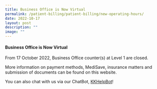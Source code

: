 ```yaml
---
title: Business Office is Now Virtual
permalink: /patient-billing/patient-billing/new-operating-hours/
date: 2022-10-17
layout: post
description: ""
image: ""
---
```

#### **Business Office is Now Virtual**

From 17 October 2022, Business Office counter(s) at Level 1 are closed.
	
More information on payment methods, MediSave, insurance matters and submission of documents can be found on this website.

You can also chat with us via our ChatBot, [KKHelpBot](https://www.kkh.com.sg/about-kkh/contact-us)!